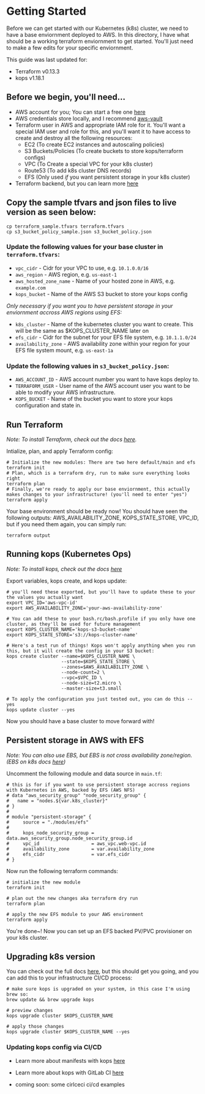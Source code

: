 # Getting Started
Before we can get started with our Kubernetes (k8s) cluster, we need to have a base enviornment deployed to AWS.
In this directory, I have what should be a working terraform enviornment to get started. You'll just need to make a few edits for your specific enviornment.

This guide was last updated for:
* Terraform v0.13.3
* kops v1.18.1

## Before we begin, you'll need...
* AWS account for you; You can start a free one [here](https://aws.amazon.com/free/)
* AWS credentials store locally, and I recommend [aws-vault](https://github.com/99designs/aws-vault)
* Terraform user in AWS and appropriate IAM role for it. You'll want a special IAM user and role for this, and you'll want it to have access to create and destroy all the following resources:
  * EC2 (To create EC2 instances and autoscaling policies)
  * S3 Buckets/Policies (To create buckets to store kops/terraform configs)
  * VPC (To Create a special VPC for your k8s cluster)
  * Route53 (To add k8s cluster DNS records)
  * EFS (Only used *if* you want persistent storage in your k8s cluster)
* Terraform backend, but you can learn more [here](https://www.terraform.io/docs/backends/types/s3.html)

## Copy the sample tfvars and json files to live version as seen below:
```
cp terraform_sample.tfvars terraform.tfvars
cp s3_bucket_policy_sample.json s3_bucket_policy.json
```

### Update the following values for your base cluster in `terraform.tfvars`:
* `vpc_cidr`             - Cidr for your VPC to use, e.g. `10.1.0.0/16`
* `aws_region`           - AWS region, e.g. `us-east-1`
* `aws_hosted_zone_name` - Name of your hosted zone in AWS, e.g. `example.com`
* `kops_bucket`          - Name of the AWS S3 bucket to store your kops config

*Only necessary if you want you to have persistent storage in your enviornment accross AWS regions using EFS:*
* `k8s_cluster`         - Name of the kubernetes cluster you want to create. This will be the same as $KOPS_CLUSTER_NAME later on
* `efs_cidr`            - Cidr for the subnet for your EFS file system, e.g. `10.1.1.0/24`
* `availability_zone`   - AWS availability zone within your region for your EFS file system mount, e.g. `us-east-1a`

### Update the following values in `s3_bucket_policy.json`:
* `AWS_ACCOUNT_ID`  - AWS account number you want to have kops deploy to.
* `TERRAFORM_USER`  - User name of the AWS account user you want to be able to modify your AWS infrastructure.
* `KOPS_BUCKET`     - Name of the bucket you want to store your kops configuration and state in.

## Run Terraform
_Note: To install Terraform, check out the docs [here](https://learn.hashicorp.com/collections/terraform/aws-get-started)._

Intialize, plan, and apply Terraform config:
```
# Initialize the new modules: There are two here default/main and efs
terraform init
# Plan, which is a terraform dry, run to make sure everything looks right
terraform plan
# Finally, we're ready to apply our base enviornment, this actually makes changes to your infrastructure! (you'll need to enter "yes")
terraform apply
```
Your base environment should be ready now! You should have seen the following outputs: AWS_AVAILABILITY_ZONE, KOPS_STATE_STORE, VPC_ID, but if you need them again, you can simply run:

`terraform output`

## Running kops (Kubernetes Ops)
*Note: To install kops, check out the docs [here](https://kops.sigs.k8s.io/getting_started/install/#github-releases)*

Export variables, kops create, and kops update:
```
# you'll need these exported, but you'll have to update these to your the values you actually want
export VPC_ID='aws-vpc-id'
export AWS_AVAILABILITY_ZONE='your-aws-availability-zone'

# You can add these to your bash.rc/bash.profile if you only have one cluster, as they'll be used for future management
export KOPS_CLUSTER_NAME='kops-s3-bucket-name'
export KOPS_STATE_STORE='s3://kops-cluster-name'

# Here's a test run of things! Kops won't apply anything when you run this, but it will create the config in your S3 bucket:
kops create cluster --name=$KOPS_CLUSTER_NAME \
                    --state=$KOPS_STATE_STORE \
                    --zones=$AWS_AVAILABILITY_ZONE \
                    --node-count=2 \
                    --vpc=$VPC_ID \
                    --node-size=t2.micro \
                    --master-size=t3.small

# To apply the configuration you just tested out, you can do this --yes
kops update cluster --yes
```

Now you should have a base cluster to move forward with!

## Persistent storage in AWS with EFS
*Note: You can also use EBS, but EBS is not cross availability zone/region. (EBS on k8s docs [here](https://kubernetes.io/docs/concepts/storage/volumes/#awselasticblockstore))*

Uncomment the following module and data source in `main.tf`:

```
# this is for if you want to use persistent storage accross regions with Kubernetes in AWS, backed by EFS (AWS NFS)
# data "aws_security_group" "node_security_group" {
#   name = "nodes.${var.k8s_cluster}"
# }
#
# module "persistent-storage" {
#     source = "./modules/efs"
#
#     kops_node_security_group = data.aws_security_group.node_security_group.id
#     vpc_id                   = aws_vpc.web-vpc.id
#     availability_zone        = var.availability_zone
#     efs_cidr                 = var.efs_cidr
# }
```

Now run the following terraform commands:
```
# initialize the new module
terraform init

# plan out the new changes aka terraform dry run
terraform plan

# apply the new EFS module to your AWS environment
terraform apply
```
You're done~! Now you can set up an EFS backed PV/PVC provisioner on your k8s cluster.

## Upgrading k8s version
You can check out the full docs [here](https://kops.sigs.k8s.io/operations/updates_and_upgrades/#manual-update), but this should get you going, and you can add this to your infrastructure CI/CD process:
```
# make sure kops is upgraded on your system, in this case I'm using brew so:
brew update && brew upgrade kops

# preview changes
kops upgrade cluster $KOPS_CLUSTER_NAME

# apply those changes
kops upgrade cluster $KOPS_CLUSTER_NAME --yes
```

### Updating kops config via CI/CD
* Learn more about manifests with kops [here](https://github.com/kubernetes/kops/blob/master/docs/manifests_and_customizing_via_api.md)

* Learn more about kops with GitLab CI [here](https://github.com/kubernetes/kops/blob/master/docs/continuous_integration.md)

* coming soon: some cirlceci ci/cd examples
